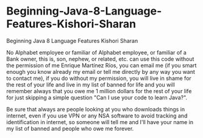 # Beginning-Java-8-Language-Features-Kishori-Sharan
Beginning Java 8 Language Features Kishori Sharan

No Alphabet employee or familiar of Alphabet employee, or familiar of a Bank owner, this is, son, nephew, or related, etc. can use this code without the permission of me Enrique Martínez Ríos, you can email me (if you smart enough you know already my email or tell me directly by any way you want to contact me), if you do without my permission, you will live in shame for the rest of your life and live in my list of banned for life and you will remember always that you owe me 1 million dollars for the rest of your life for just skipping a simple question "Can I use your code to learn Java?".

Be sure that always are people looking at you who downloads things in internet, even if you use VPN or any NSA software to avoid tracking and identification in internet, so someone will tell me and I'll have your name in my list of banned and people who owe me forever.

